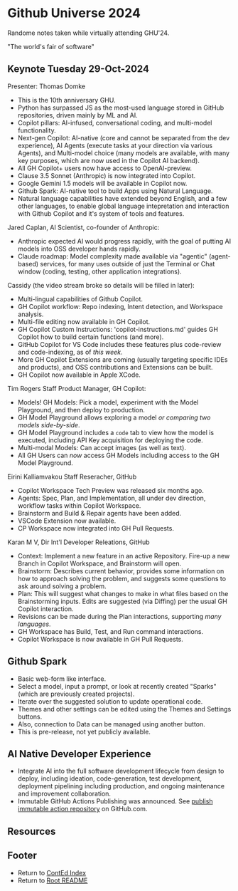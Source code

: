 # Github Universe 2024

Randome notes taken while virtually attending GHU'24.

"The world's fair of software"

## Keynote Tuesday 29-Oct-2024

Presenter: Thomas Domke

- This is the 10th anniversary GHU.
- Python has surpassed JS as the most-used language stored in GitHub repositories, driven mainly by ML and AI.
- Copilot pillars: AI-infused, conversational coding, and multi-model functionality.
- Next-gen Copilot: AI-native (core and cannot be separated from the dev experience), AI Agents (execute tasks at your direction via various Agents), and Multi-model choice (many models are available, with many key purposes, which are now used in the Copilot AI backend).
- All GH Copilot+ users now have access to OpenAI-preview.
- Clause 3.5 Sonnet (Anthropic) is now integrated into Copilot.
- Google Gemini 1.5 models will be available in Copilot now.
- Github Spark: AI-native tool to build Apps using Natural Language.
- Natural language capabilities have extended beyond English, and a few other languages, to enable global language intepretation and interaction with Github Copilot and it's system of tools and features.

Jared Caplan, AI Scientist, co-founder of Anthropic:

- Anthropic expected AI would progress rapidly, with the goal of putting AI models into OSS developer hands rapidly.
- Claude roadmap: Model complexity made available via "agentic" (agent-based) services, for many uses outside of just the Terminal or Chat window (coding, testing, other application integrations).

Cassidy (the video stream broke so details will be filled in later):

- Multi-lingual capabilities of Github Copilot.
- GH Copilot workflow: Repo indexing, Intent detection, and Workspace analysis.
- Multi-file editing now available in GH Copilot.
- GH Copilot Custom Instructions: 'copilot-instructions.md' guides GH Copilot how to build certain functions (and more).
- GitHub Copilot for VS Code includes these features plus code-review and code-indexing, as of _this week_.
- More GH Copilot Extensions are coming (usually targeting specific IDEs and products), and OSS contributions and Extensions can be built.
- GH Copilot now available in Apple XCode.

Tim Rogers Staff Product Manager, GH Copilot:

- Models! GH Models: Pick a model, experiment with the Model Playground, and then deploy to production.
- GH Model Playground allows exploring a model _or comparing two models side-by-side_.
- GH Model Playground includes a `code` tab to view how the model is executed, including API Key acquisition for deploying the code.
- Multi-modal Models: Can accept images (as well as text).
- All GH Users can _now_ access GH Models including access to the GH Model Playground.

Eirini Kalliamvakou Staff Reseracher, GitHub

- Copilot Workspace Tech Preview was released six months ago.
- Agents: Spec, Plan, and Implementation, all under dev direction, workflow tasks within Copilot Workspace.
- Brainstorm and Build & Repair agents have been added.
- VSCode Extension now available.
- CP Workspace now integrated into GH Pull Requests.

Karan M V, Dir Int'l Developer Releations, GitHub

- Context: Implement a new feature in an active Repository. Fire-up a new Branch in Copilot Workspace, and Brainstorm will open.
- Brainstorm: Describes current behavior, provides some information on how to approach solving the problem, and suggests some questions to ask around solving a problem.
- Plan: This will suggest what changes to make in what files based on the Brainstorming inputs. Edits are suggested (via Diffing) per the usual GH Copilot interaction.
- Revisions can be made during the Plan interactions, supporting _many languages_.
- GH Workspace has Build, Test, and Run command interactions.
- Copilot Workspace is now available in GH Pull Requests.

## Github Spark

- Basic web-form like interface.
- Select a model, input a prompt, or look at recently created "Sparks" (which are previously created projects).
- Iterate over the suggested solution to update operational code.
- Themes and other settings can be edited using the Themes and Settings buttons.
- Also, connection to Data can be managed using another button.
- This is pre-release, not yet publicly available.

## AI Native Developer Experience

- Integrate AI into the full software development lifecycle from design to deploy, including ideation, code-generation, test development, deployment pipelining including production, and ongoing maintenance and improvement collaboration.
- Immutable GitHub Actions Publishing was announced. See [publish immutable action repository](https://github.com/actions/publish-immutable-action) on GitHub.com.

## Resources

## Footer

- Return to [ContEd Index](./conted-index.html)
- Return to [Root README](../README.html)
